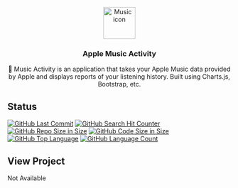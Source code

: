 <p align="center">
  <a href="https://richardtaylordawson.github.io/apple-music-activity/">
    <img src="https://support.apple.com/library/content/dam/edam/applecare/images/en_US/applecare/ios-apple-music-ma.jpg" alt="Music icon" width=72 height=72>
  </a>

  <h3 align="center">Apple Music Activity</h3>

  <p align="center">
     Music Activity is an application that takes your Apple Music data provided by Apple and displays reports of your listening history. Built using Charts.js, Bootstrap, etc.
  </p>
</p>

## Status
[![GitHub Last Commit](https://img.shields.io/github/last-commit/richardtaylordawson/apple-music-activity.svg)](https://github.com/richardtaylordawson/apple-music-activity/commits/master)
[![GitHub Search Hit Counter](https://img.shields.io/github/search/richardtaylordawson/apple-music-activity/goto.svg)](https://github.com/richardtaylordawson/apple-music-activity/)
[![GitHub Repo Size in Size](https://img.shields.io/github/repo-size/richardtaylordawson/apple-music-activity.svg)](https://github.com/richardtaylordawson/apple-music-activity/)
[![GitHub Code Size in Size](https://img.shields.io/github/languages/code-size/richardtaylordawson/apple-music-activity.svg)](https://github.com/richardtaylordawson/apple-music-activity/)
[![GitHub Top Language](https://img.shields.io/github/languages/top/richardtaylordawson/apple-music-activity.svg)](https://github.com/richardtaylordawson/apple-music-activity/)
[![GitHub Language Count](https://img.shields.io/github/languages/count/richardtaylordawson/apple-music-activity.svg)](https://github.com/richardtaylordawson/apple-music-activity/)

## View Project
Not Available
